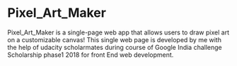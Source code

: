# Pixel_Art_Maker
Pixel_Art_Maker is a single-page web app that allows users to draw pixel art on a customizable canvas!
This single web page is developed by me with the help of udacity scholarmates during course of Google India challenge Scholarship phase1 2018 for front End web development.
